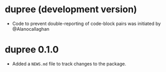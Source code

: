 # dupree (development version)

* Code to prevent double-reporting of code-block pairs was
initiated by @Alanocallaghan

# dupree 0.1.0

* Added a `NEWS.md` file to track changes to the package.
